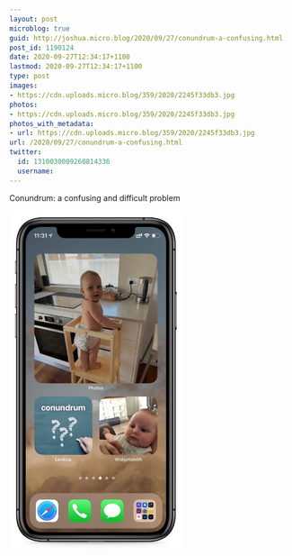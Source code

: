 ```yaml
---
layout: post
microblog: true
guid: http://joshua.micro.blog/2020/09/27/conundrum-a-confusing.html
post_id: 1190124
date: 2020-09-27T12:34:17+1100
lastmod: 2020-09-27T12:34:17+1100
type: post
images:
- https://cdn.uploads.micro.blog/359/2020/2245f33db3.jpg
photos:
- https://cdn.uploads.micro.blog/359/2020/2245f33db3.jpg
photos_with_metadata:
- url: https://cdn.uploads.micro.blog/359/2020/2245f33db3.jpg
url: /2020/09/27/conundrum-a-confusing.html
twitter:
  id: 1310030009260814336
  username: 
---
```

Conundrum: a confusing and difficult problem

<img src="uploads/2020/2245f33db3.jpg" width="308" height="600" alt="" />
